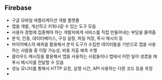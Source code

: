 
## Firebase

- 구글 모바일 애플리케이션 개발 플랫폼
- 앱을 개발, 개선하고 키워나갈 수 있는 도구 모음
- 사용자 경험에 집중해야 하는 개발자에게 서비스를 직접 만들어내는 부담을 줄여줌
- 분석, 인증, 데이터베이스, 구성 설정, 파일 저장, 푸시 메시지 등 
- 파이어베스의 예측을 활용해서 분석 도구가 수집한 데이터들을 기반으로 앱을 사용하는 사람들 중 이탈 가능성, 비용 지출 예측 수행
- 클라우드 메시징을 활용해서 앱을 사용하는 사람들이나 앱에서 어떤 일이 생겼을 때 푸시 메시지를 전달할 수 있음
- 성능 모니터를 통해서 HTTP 요청, 실행 시간, API 사용하는 다른 코드 등을 측정 
- 